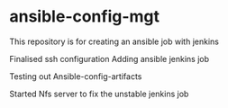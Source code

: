 # ansible-config-mgt
This repository is for creating an ansible job with jenkins


Finalised ssh configuration
Adding ansible jenkins job

Testing out Ansible-config-artifacts

Started Nfs server to fix the unstable jenkins job